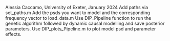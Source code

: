 Alessia Caccamo, University of Exeter, January 2024
Add paths via set_paths.m
Add the psds you want to model and the corresponding frequency vector to load_data.m 
Use DIP_Pipeline function to run the genetic algorithm followed by dynamic causal modelling and save posterior parameters. Use DIP_plots_Pipeline.m to plot model psd and parameter effects.
